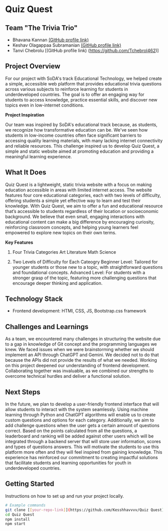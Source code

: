 # Quiz Quest

## Team "The Trivia Trio"
- Bhavana Kannan [(GitHub profile link)](https://github.com/BK5102)
- Keshav Olagappaa Subramanian [(GitHub profile link)](https://github.com/Kesshhavvvv)
- Tanvi Chebrolu [(GitHub profile link) (https://github.com/Tchebrol462)]
<!-- Add all team members -->

## Project Overview
For our project with SoDA's track Educational Technology, we helped create a simple, accessible web platform that provides educational trivia questions across various subjects to reinforce learning for students in underdeveloped countries. The goal is to offer an engaging way for students to access knowledge, practice essential skills, and discover new topics even in low-internet conditions.

**Project Inspiration**

Our team was inspired by SoDA's educational track because, as students, we recognize how transformative education can be. We've seen how students in low-income countries often face significant barriers to accessing quality learning materials, with many lacking internet connectivity and reliable resources. This challenge inspired us to develop Quiz Quest, a simple and static website aimed at promoting education and providing a meaningful learning experience.

## What It Does
Quiz Quest is a lightweight, static trivia website with a focus on making education accessible in areas with limited internet access. The website features four core educational categories, each with two levels of difficulty, offering students a simple yet effective way to learn and test their knowledge. With Quiz Quest, we aim to offer a fun and educational resource that’s accessible to students regardless of their location or socioeconomic background. We believe that even small, engaging interactions with educational content can make a big difference by encouraging curiosity, reinforcing classroom concepts, and helping young learners feel empowered to explore new topics on their own terms. 

**Key Features**

1. Four Trivia Categories
      Art
      Literature
      Math
      Science
   
3. Two Levels of Difficulty for Each Cateogry
      Beginner Level: Tailored for younger students or those new to a topic, with straightforward questions and foundational concepts.
      Advanced Level: For students with a stronger grasp of the topic, featuring more challenging questions that encourage deeper thinking and application.

## Technology Stack
- Frontend development: HTMl, CSS, JS, Bootstrap.css framework
  
## Challenges and Learnings

As a team, we encountered many challenges in structuring the website due to a gap in knowledge of Git concept and the programming languages we knew. We faced issues when we were brainstorming whether we should implement an API through ChatGPT and Gemini. We decided not to do that because the APIs did not provide the results of what we needed. Working on this project deepened our understanding of frontend development. Collaborating together was invaluable, as we combined our strengths to overcome technical hurdles and deliver a functional solution.

## Next Steps

In the future, we plan to develop a user-friendly frontend interface that will allow students to interact with the system seamlessly. Using machine learning through Python and ChatGPT algorithms will enable us to create custom questions and options for each category. Additionally, we aim to add challenge questions when the user gets a certain amount of questions correct. Based on the points calculated from all the questions, a leaderboard and ranking will be added against other users which will be integrated through a backend server that will store user information, scores and types of questions answers. This will motivate the students to use this platform more often and they will feel inspired from gaining knowledge. This experience has reinforced our commitment to creating impactful solutions that facilitate students and learning opportunities for youth in underdeveloped countries.

## Getting Started
Instructions on how to set up and run your project locally.

```bash
# Example commands
git clone [[your-repo-link]](https://github.com/Kesshhavvvv/Quiz Quest) 
cd Quiz Quest
npm install
npm start
```
